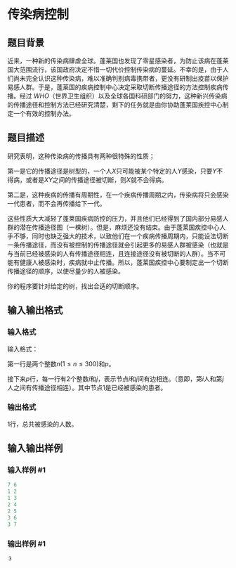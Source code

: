 # 传染病控制

## 题目背景

近来，一种新的传染病肆虐全球。蓬莱国也发现了零星感染者，为防止该病在蓬莱国大范围流行，该国政府决定不惜一切代价控制传染病的蔓延。不幸的是，由于人们尚未完全认识这种传染病，难以准确判别病毒携带者，更没有研制出疫苗以保护易感人群。于是，蓬莱国的疾病控制中心决定采取切断传播途径的方法控制疾病传播。经过 $WHO$（世界卫生组织）以及全球各国科研部门的努力，这种新兴传染病的传播途径和控制方法已经研究清楚，剩下的任务就是由你协助蓬莱国疾控中心制定一个有效的控制办法。

## 题目描述

研究表明，这种传染病的传播具有两种很特殊的性质；

第一是它的传播途径是树型的，一个人$X$只可能被某个特定的人$Y$感染，只要$Y$不得病，或者是$XY$之间的传播途径被切断，则$X$就不会得病。

第二是，这种疾病的传播有周期性，在一个疾病传播周期之内，传染病将只会感染一代患者，而不会再传播给下一代。

这些性质大大减轻了蓬莱国疾病防控的压力，并且他们已经得到了国内部分易感人群的潜在传播途径图（一棵树）。但是，麻烦还没有结束。由于蓬莱国疾控中心人手不够，同时也缺乏强大的技术，以致他们在一个疾病传播周期内，只能设法切断一条传播途径，而没有被控制的传播途径就会引起更多的易感人群被感染（也就是与当前已经被感染的人有传播途径相连，且连接途径没有被切断的人群）。当不可能有健康人被感染时，疾病就中止传播。所以，蓬莱国疾控中心要制定出一个切断传播途径的顺序，以使尽量少的人被感染。

你的程序要针对给定的树，找出合适的切断顺序。

## 输入输出格式

### 输入格式

输入格式：

第一行是两个整数$n(1≤n≤300)$和$p$。

接下来$p$行，每一行有$2$个整数$i$和$j$，表示节点$i$和$j$间有边相连。（意即，第$i$人和第$j$人之间有传播途径相连）。其中节点$1$是已经被感染的患者。

### 输出格式

$1$行，总共被感染的人数。

## 输入输出样例

### 输入样例 #1

```cpp
7 6
1 2
1 3
2 4
2 5
3 6
3 7

```
### 输出样例 #1

```cpp
３

```
